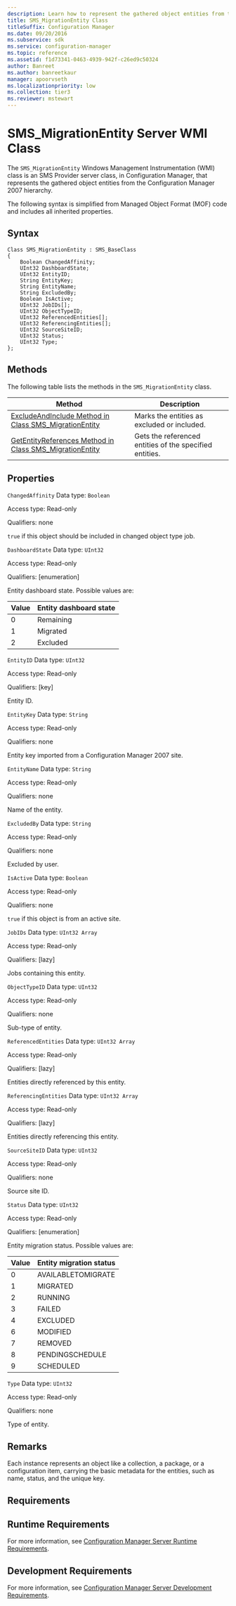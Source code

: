```yaml
---
description: Learn how to represent the gathered object entities from the Configuration Manager 2007 hierarchy using SMS_MigrationEntity.
title: SMS_MigrationEntity Class
titleSuffix: Configuration Manager
ms.date: 09/20/2016
ms.subservice: sdk
ms.service: configuration-manager
ms.topic: reference
ms.assetid: f1d73341-0463-4939-942f-c26ed9c50324
author: Banreet
ms.author: banreetkaur
manager: apoorvseth
ms.localizationpriority: low
ms.collection: tier3
ms.reviewer: mstewart
---
```

# SMS_MigrationEntity Server WMI Class
The `SMS_MigrationEntity` Windows Management Instrumentation (WMI) class is an SMS Provider server class, in Configuration Manager, that represents the gathered object entities from the Configuration Manager 2007 hierarchy.

 The following syntax is simplified from Managed Object Format (MOF) code and includes all inherited properties.

## Syntax

```
Class SMS_MigrationEntity : SMS_BaseClass
{
    Boolean ChangedAffinity;
    UInt32 DashboardState;
    UInt32 EntityID;
    String EntityKey;
    String EntityName;
    String ExcludedBy;
    Boolean IsActive;
    UInt32 JobIDs[];
    UInt32 ObjectTypeID;
    UInt32 ReferencedEntities[];
    UInt32 ReferencingEntities[];
    UInt32 SourceSiteID;
    UInt32 Status;
    UInt32 Type;
};
```

## Methods
 The following table lists the methods in the `SMS_MigrationEntity` class.

|Method|Description|
|------------|-----------------|
|[ExcludeAndInclude Method in Class SMS_MigrationEntity](../../../../develop/reference/core/migration/excludeandinclude-method-in-class-sms_migrationentity.md)|Marks the entities as excluded or included.|
|[GetEntityReferences Method in Class SMS_MigrationEntity](../../../../develop/reference/core/migration/getentityreferences-method-in-class-sms_migrationentity.md)|Gets the referenced entities of the specified entities.|

## Properties
 `ChangedAffinity`
 Data type: `Boolean`

 Access type: Read-only

 Qualifiers: none

 `true` if this object should be included in changed object type job.

 `DashboardState`
 Data type: `UInt32`

 Access type: Read-only

 Qualifiers: [enumeration]

 Entity dashboard state. Possible values are:

|Value|Entity dashboard state|
|-|-|
|0|Remaining|
|1|Migrated|
|2|Excluded|

 `EntityID`
 Data type: `UInt32`

 Access type: Read-only

 Qualifiers: [key]

 Entity ID.

 `EntityKey`
 Data type: `String`

 Access type: Read-only

 Qualifiers: none

 Entity key imported from a Configuration Manager 2007 site.

 `EntityName`
 Data type: `String`

 Access type: Read-only

 Qualifiers: none

 Name of the entity.

 `ExcludedBy`
 Data type: `String`

 Access type: Read-only

 Qualifiers: none

 Excluded by user.

 `IsActive`
 Data type: `Boolean`

 Access type: Read-only

 Qualifiers: none

 `true` if this object is from an active site.

 `JobIDs`
 Data type: `UInt32 Array`

 Access type: Read-only

 Qualifiers: [lazy]

 Jobs containing this entity.

 `ObjectTypeID`
 Data type: `UInt32`

 Access type: Read-only

 Qualifiers: none

 Sub-type of entity.

 `ReferencedEntities`
 Data type: `UInt32 Array`

 Access type: Read-only

 Qualifiers: [lazy]

 Entities directly referenced by this entity.

 `ReferencingEntities`
 Data type: `UInt32 Array`

 Access type: Read-only

 Qualifiers: [lazy]

 Entities directly referencing this entity.

 `SourceSiteID`
 Data type: `UInt32`

 Access type: Read-only

 Qualifiers: none

 Source site ID.

 `Status`
 Data type: `UInt32`

 Access type: Read-only

 Qualifiers: [enumeration]

 Entity migration status. Possible values are:

|Value|Entity migration status|
|-|-|
|0|AVAILABLETOMIGRATE|
|1|MIGRATED|
|2|RUNNING|
|3|FAILED|
|4|EXCLUDED|
|6|MODIFIED|
|7|REMOVED|
|8|PENDINGSCHEDULE|
|9|SCHEDULED|

 `Type`
 Data type: `UInt32`

 Access type: Read-only

 Qualifiers: none

 Type of entity.

## Remarks
 Each instance represents an object like a collection, a package, or a configuration item, carrying the basic metadata for the entities, such as name, status, and the unique key.

## Requirements

## Runtime Requirements
 For more information, see [Configuration Manager Server Runtime Requirements](../../../../develop/core/reqs/server-runtime-requirements.md).

## Development Requirements
 For more information, see [Configuration Manager Server Development Requirements](../../../../develop/core/reqs/server-development-requirements.md).
